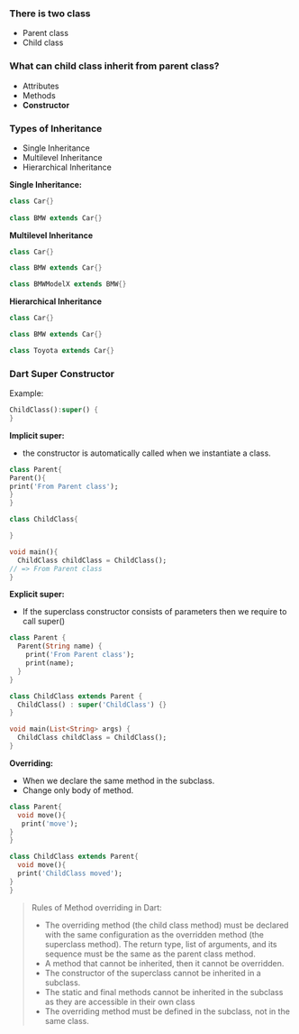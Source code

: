### There is two class

- Parent class
- Child class

### What can child class inherit from parent class?

- Attributes
- Methods
- **Constructor**

### Types of Inheritance

- Single Inheritance
- Multilevel Inheritance
- Hierarchical Inheritance

**Single Inheritance:**

```dart
class Car{}    
 
class BMW extends Car{}
```

**Multilevel Inheritance**

```dart
class Car{}

class BMW extends Car{}

class BMWModelX extends BMW{}
```

**Hierarchical Inheritance**

```dart
class Car{}

class BMW extends Car{}

class Toyota extends Car{}
```

### Dart Super Constructor

Example:

```dart
ChildClass():super() {  
}
```

**Implicit super:**

- the constructor is automatically called when we instantiate a class.

```dart
class Parent{
Parent(){
print('From Parent class');
}
}

class ChildClass{

}

void main(){
  ChildClass childClass = ChildClass();
// => From Parent class
}
```

**Explicit super:**

- If the superclass constructor consists of parameters then we require to call super()

```dart
class Parent {
  Parent(String name) {
    print('From Parent class');
    print(name);
  }
}

class ChildClass extends Parent {
  ChildClass() : super('ChildClass') {}
}

void main(List<String> args) {
  ChildClass childClass = ChildClass();
}
```

**Overriding:**

- When we declare the same method in the subclass.
- Change only body of method.

```dart
class Parent{
  void move(){
   print('move');
}
}

class ChildClass extends Parent{
  void move(){
  print('ChildClass moved');
}
}
```

> Rules of Method overriding in Dart:
> 
> - The overriding method (the child class method) must be declared with the same configuration as the overridden method (the superclass method). The return type, list of arguments, and its sequence must be the same as the parent class method.
> - A method that cannot be inherited, then it cannot be overridden.
> - The constructor of the superclass cannot be inherited in a subclass.
> - The static and final methods cannot be inherited in the subclass as they are accessible in their own class
> - The overriding method must be defined in the subclass, not in the same class.